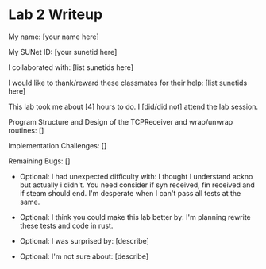 Lab 2 Writeup
=============

My name: [your name here]

My SUNet ID: [your sunetid here]

I collaborated with: [list sunetids here]

I would like to thank/reward these classmates for their help: [list sunetids here]

This lab took me about [4] hours to do. I [did/did not] attend the lab session.

Program Structure and Design of the TCPReceiver and wrap/unwrap routines:
[]

Implementation Challenges:
[]

Remaining Bugs:
[]

- Optional: I had unexpected difficulty with:
I thought I understand ackno but actually i didn't. You need consider if
syn received, fin received and if steam should end. I'm desperate when
I can't pass all tests at the same.

- Optional: I think you could make this lab better by:
I'm planning rewrite these tests and code in rust.

- Optional: I was surprised by: [describe]

- Optional: I'm not sure about: [describe]
